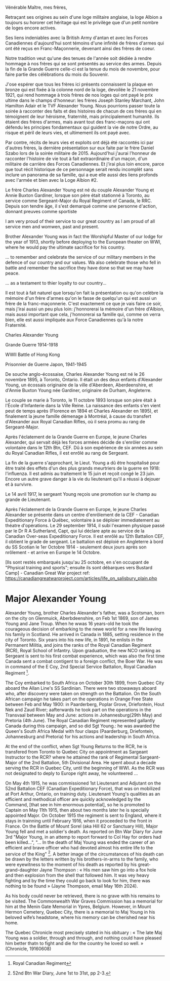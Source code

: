 Vénérable Maître, mes frères, 

Retraçant ses origines au sein d'une loge militaire anglaise, la loge Albion a toujours su hororer cet héritage qui est le privilège que d'un petit nombre de loges encore actives. 

Ses liens indeniables avec la British Army d'antan et avec les Forces Canadiennes d'aujourd'hui sont témoins d'une infinité de frères d'armes qui ont été reçus en Franc-Maçonnerie, devenant ainsi des frères de coeur. 

Notre tradition veut qu'une des tenues de l'année soit dédiée à rendre hommage à nos frères qui se sont présentés au service des armes. Depuis la fin de la Grande Guerre celle-ci est la tenue du mois de novembre, pour faire partie des célébrations du mois du Souvenir.

J'ose espérer que tous les frères ici présents connaissent la plaque en bronze qui est fixée à la colonne nord de la loge, devoilée le 21 novembre 1921, qui rend hommage à trois frères de nos loges qui ont payé le prix ultime dans le champs d'honneur: les frères Joseph Stanley Marchant, John Hamilton Adair et le TVF Alexander Young. Nous pourrions passer toute la soirée à racconter des faits et des histoires de chacun de ces frères qui en témoignent de leur héroisme, fraternité, mais principalement humanité. Ils étaient des frères d'armes, mais avant tout des franc-maçons qui ont défendu les principes fondamentaux qui guident la vie de notre Ordre, au risque et péril de leurs vies, et ultimement ils ont payé avec. 

Par contre, récits de leurs vies et exploits ont déjà été raccontés ici par d'autres frères, la dernière présentation sur eux faite par le frère Daniel Szabo lors de la soirée militaire de 2015. Aujourd'hui j'aurai l'honneur de racconter l'histoire de vie tout à fait extraordinaire d'un maçon, d'un militaire de carrière des Forces Canadiennes. Et j'irai plus loin encore, parce que tout récit historique de ce personnage serait rendu incomplèt sans inclure un panorama de sa famille, qui a eue elle aussi des liens profonds avec l'armée et bien avec la Loge Albion #2. 

Le frère Charles Alexander Young est né du couple Alexander Young et Annie Buxton Gardiner, lorsque son père était stationné à Toronto, au service comme Sergeant-Major du Royal Regiment of Canada, le RRC. Depuis son tendre âge, il s'est demarqué comme une personne d'action, donnant preuves comme sportiste 

I am very proud of their service to our great country as I am proud of all service men and womwen, past and present. 

Brother Alexander Young was in fact the Worshipful Master of our lodge for the year of 1913, shortly before deploying to the European theater on WWI, where he would pay the ultimate sacrifice for his country. 

... to remember and celebrate the service of our military members in the defence of our country and our values. Wa also celebrate those who fell in battle and remember the sacrifice they have done so that we may have peace. 

... as a testament to thier loyalty to our country... 

Il est tout à fait naturel que lorsqu'on fait la présentation ou qu'on celèbre la mémoire d'un frère d'armes qu'on le fasse de quelqu'un qui est aussi un frère de la franc-maçonnerie. C'est exactement ce que je vais faire ce soir, mais j'irai aussi un peu plus loin: j'honnorerai la mémoire d'un frère d'Albion, mais aussi important que cela, j'honnorerai sa famille qui, comme on verra bien, elle est aussi impliquée aux Force Canadiennes qu'à la notre Fraternité. 



Charles Alexander Young 

Grande Guerre 1914-1918

WWII Battle of Hong Kong

Prisonnier de Guerre Japon, 1941-1945

De souche anglo-écossaise, Charles Alexander Young est né le 26 novembre 1895, à Toronto, Ontario. Il était un des deux enfants d'Alexander Young, un écossais originaire de la ville d'Aberdeen, Aberdeenshire, et d'Annie Buxton Young née Gardiner, originaire de Durham, Angleterre. 

Le couple se marie à Toronto, le 11 octobre 1893 lorsque son père était à l'École d'Infanterie dans la Ville Reine. La naissance des enfants s'en vient peut de temps après (Florence en 1894 et Charles Alexander en 1895), et finalement la jeune famille démenage à Montréal, à cause du transfert d'Alexander aux Royal Canadian Rifles, où il sera promu au rang de Sergeant-Major. 

Après l'éclatement de la Grande Guerre en Europe, le jeune Charles Alexander, qui servait déjà les forces armées décide de s'enrôler comme volontaire dans le 12th Btn, CEF. Dû à son expérience de six années au sein du Royal Canadian Rifles, il est enrôlé au rang de Sergeant. 

La fin de la guerre s'approchant, le Lieut. Young a dû être hospitalisé pour être traité des effets d'un des plus grands meurtriers de la guerre en 1918: l'influenza. Il est admis au traitement le 15 juin et reçoit congé le 23 juin. Encore un autre grave danger à la vie du lieutenant qu'il a réussi à dejouer et à survivre. 

Le 14 avril 1917, le sergeant Young reçois une promotion sur le champ au grande de Lieutenant. 

Après l'éclatement de la Grande Guerre en Europe, le jeune Charles Alexander se présente dans un centre d'enrôlement de la CEF - Canadian Expeditionary Force à Québec, volontaire à se déploier immediatement au théatre d'opérations. Le 29 september 1914, il subi l'examen physique passé par le Dr R A Sutherland, Capt, qui lui déclare apte au service de la Canadian Over-seas Expeditionary Force. Il est enrôlé au 12th Battalion CEF, il obtient le grade de sergeant. Le battalion est déploié en Angleterre à bord du SS Scotian le 1er Octobre 1914 - seulement deux jours après son nrôlement  - et arrive en Europe le 14 Octobre. 

[Ils sont restés embarqués jusqu'au 25 octobre, en s'en occupant de "Physical training and sports"; ensuite ils sont débarques vers Bustard Camp] - Canadian Great War project ref:  https://canadiangreatwarproject.com/articles/life_on_salisbury_plain.php


# Major Alexander Young 

Alexander Young, brother Charles Alexander's father, was a Scotsman, born on the city on Glenmuick, Aberbdeenshire, on Feb 1st 1869, son of James Young and Jane Troup. When he wwas 16 years-old he took the courageous decision of embarking to the newe world for a new life leaving his family in Scotland. He arrived in Canada in 1885, setting residence in the city of Toronto. Six years into his new life, in 1891, he enlists in the Permanent Militia, and joins the ranks of the Royal Canadian Regiment (RCR), Royal School of Infantry. Upon graduation, the new NCO ranking as Sergeant is sent to his first combat experience, which was also the first time Canada sent a combat contigent to a foreign conflict, the Boer War. He was in command of the E Coy, 2nd Special Service Battalion, Royal Canadian Regiment [^1]. 

The Coy embarked to South Africa on October 30th 1899, from Quebec City aboard the Allan Line's SS Sardinian. There were two stowaways aboard who, after discovery were taken on strength  on the Battalion. On the South African campaign he takes part on the operations in Orange Free State between Feb and May 1900: in Paarderberg, Poplar Grove, Driefontein, Hout Nek and Zaud River; aafterwards he took part on the operations in the Transvaal between May and June: actions in Johannesburg(29th May) and Pretoria (4th June). The Royal Canadian Regiment represented gallantly Canada during this campaign, and so did Sgt Young.: he was awarded the Queen's South Africa Medal with four clasps (Paarderburg, Driefontein, Johannesburg and Pretoria) for his actions and leadership in South Africa.

At the end of the conflict, when Sgt Young Returns to the RCR, he is transfered from Toronto to Quebec City on appointment as Sargeant Instructor to the RCR? where he attained the rank of Regimental Sargeant-Major of the 2nd Battalion, 5th Divisional Area. He spent about a decade serving the RCR in Quebec City, until the beginning of WWI. As the RCR was not designated to deply to Europe right away, he volunteered ... 

On May 4th 1915, he was commissioned 1st Lieutenant and Adjutant on the 52nd Battalion CEF (Canadian Expeditionary Force), that was on mobilized at Port Arthur, Ontario, on training duty. Lieutenant Young's qualities as an efficient and methodical officer are quickly acknowledged by the Command, [that see in him enormous potential], so he is promoted to Captain on May 11th 1915, then about two months later he is specially appointed Major. On October 1915 the regiment is sent to England, where it stays in trainning until February 1916, when it proceeded to the front in France. On the Battle of Mount Sorel (aka Hill 62 or Sanctuary Hill), Major Young fell and met a soldier's death. As reported on Btn War Diary for June 3rd "Major Young, in an attemp to report forward to Col Hay for orders had been killed...", "... In the death of Maj Young was ended the career of an efficient and brave officer who had devoted almost his entire life to the service of the King" [^3]. A better image of the circumstances of his death can be drawn by the letters written by his brothers-in-arms to the family, who were eyewitness to the moment of his death as reported by his great-grand-daughter Jayne Thompson : « His men saw him go into a fox hole and then explosion from the shell that followed him. It was vey heavy fighting and by the time they could go back to look for him, there was nothing to be found » (Jayne Thompson, email May 16th 2024). 

As his body could never be retrieved, there is no grave with his remains to be visited. The Commonwealth War Graves Commission has a memorial for him at the Menin Gate Memorial in Ypres, Belgium. However, in Mount Hermon Cemetery, Quebec City, there is a memorial to Maj Young in his beloved wife’s headstone, where his memory can be cherished near his home. 

The Quebec Chronicle most precisely stated in his obituary : « The late Maj Young was a soldier, through and through, and nothing could have pleased him better thatn to fight and die for the country he loved so well. » (Chronicle, 19160608)


[^1]: Royal Canadian Regiment

[^2]: Service Files Maj Alexander Young 

[^3]: 52nd Btn War Diary, June 1st to 31st, pp 2-3. 










